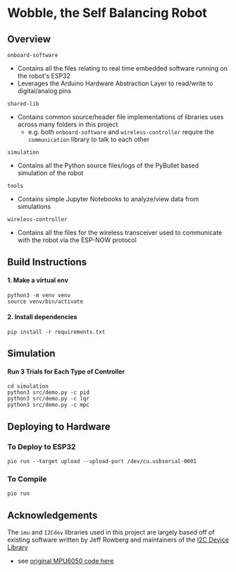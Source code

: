 # Wobble, the Self Balancing Robot

## Overview
`onboard-software`
- Contains all the files relating to real time embedded software running on the robot's ESP32
- Leverages the Arduino Hardware Abstraction Layer to read/write to digital/analog pins

`shared-lib`
- Contains common source/header file implementations of libraries uses across many folders in this project
    - e.g. both `onboard-software` and `wireless-controller` require the `communication` library to talk to each other

`simulation`
- Contains all the Python source files/logs of the PyBullet based simulation of the robot

`tools`
- Contains simple Jupyter Notebooks to analyze/view data from simulations

`wireless-controller`
- Contains all the files for the wireless transceiver used to communicate with the robot via the ESP-NOW protocol

## Build Instructions
#### 1. Make a virtual env
```
python3 -m venv venv
source venv/bin/activate
```

#### 2. Install dependencies
```
pip install -r requirements.txt
```


## Simulation
#### Run 3 Trials for Each Type of Controller
```
cd simulation
python3 src/demo.py -c pid
python3 src/demo.py -c lqr
python3 src/demo.py -c mpc
```


## Deploying to Hardware

### To Deploy to ESP32
```
pio run --target upload --upload-port /dev/cu.usbserial-0001 
```

### To Compile
```
pio run
```

## Acknowledgements
The `imu` and `I2Cdev` libraries used in this project are largely based off of existing software written by Jeff Rowberg and maintainers of the [I2C Device Library](https://github.com/jrowberg/i2cdevlib)
- see [original MPU6050 code here](https://github.com/jrowberg/i2cdevlib/tree/master/Arduino/MPU6050)



